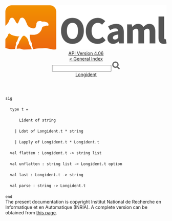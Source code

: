 <!-- ((! set title API !)) ((! set documentation !)) ((! set api !)) ((! set nobreadcrumb !)) -->
<div class="api"><header><nav class="toc brand"><a class="brand" href="https://ocaml.org/"><img src="colour-logo-gray.svg" class="svg" alt="OCaml"></a></nav><nav class="toc"><div class="toc_version"><a href="/docs" id="version-select">API Version 4.06</a></div><a href="index.html">&lt; General Index</a><div class="api_search"><input type="text" name="apisearch" id="api_search" oninput="mySearch(false);" onkeypress="this.oninput();" onclick="this.oninput();" onpaste="this.oninput();">
<img src="search_icon.svg" alt="Search" class="svg" onclick="mySearch(false)"></div>
<div id="search_results"></div><div class="toc_title"><a href="Longident.html">Longident</a></div><ul></ul></nav></header>
<code class="code"><span class="keyword">sig</span><br>
&nbsp;&nbsp;<span class="keyword">type</span>&nbsp;t&nbsp;=<br>
&nbsp;&nbsp;&nbsp;&nbsp;&nbsp;&nbsp;<span class="constructor">Lident</span>&nbsp;<span class="keyword">of</span>&nbsp;string<br>
&nbsp;&nbsp;&nbsp;&nbsp;<span class="keywordsign">|</span>&nbsp;<span class="constructor">Ldot</span>&nbsp;<span class="keyword">of</span>&nbsp;<span class="constructor">Longident</span>.t&nbsp;*&nbsp;string<br>
&nbsp;&nbsp;&nbsp;&nbsp;<span class="keywordsign">|</span>&nbsp;<span class="constructor">Lapply</span>&nbsp;<span class="keyword">of</span>&nbsp;<span class="constructor">Longident</span>.t&nbsp;*&nbsp;<span class="constructor">Longident</span>.t<br>
&nbsp;&nbsp;<span class="keyword">val</span>&nbsp;flatten&nbsp;:&nbsp;<span class="constructor">Longident</span>.t&nbsp;<span class="keywordsign">-&gt;</span>&nbsp;string&nbsp;list<br>
&nbsp;&nbsp;<span class="keyword">val</span>&nbsp;unflatten&nbsp;:&nbsp;string&nbsp;list&nbsp;<span class="keywordsign">-&gt;</span>&nbsp;<span class="constructor">Longident</span>.t&nbsp;option<br>
&nbsp;&nbsp;<span class="keyword">val</span>&nbsp;last&nbsp;:&nbsp;<span class="constructor">Longident</span>.t&nbsp;<span class="keywordsign">-&gt;</span>&nbsp;string<br>
&nbsp;&nbsp;<span class="keyword">val</span>&nbsp;parse&nbsp;:&nbsp;string&nbsp;<span class="keywordsign">-&gt;</span>&nbsp;<span class="constructor">Longident</span>.t<br>
<span class="keyword">end</span></code><div class="copyright">The present documentation is copyright Institut National de Recherche en Informatique et en Automatique (INRIA). A complete version can be obtained from <a href="http://caml.inria.fr/pub/docs/manual-ocaml/">this page</a>.</div></div>